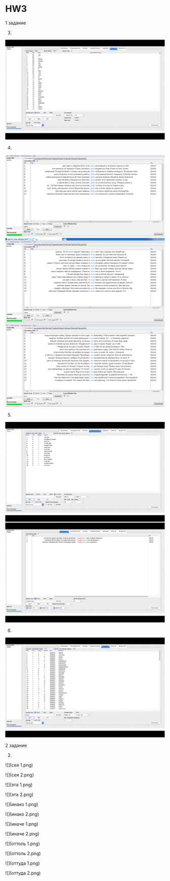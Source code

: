 # HW3

1 задание

3)
![](3.png)

4)
![](4.1.png)
![](4.2.png)
![](4.3.png)

5)
![](5.1.png)
![](5.2.png)

6)
![](6.png)

2 задание

2)
![](сея 1.png)

![](сея 2.png)

![](эта 1.png)

![](эта 2.png)

![](инако 1.png)

![](инако 2.png)

![](иначе 1.png)

![](иначе 2.png)

![](оттоль 1.png)

![](оттоль 2.png)

![](оттуда 1.png)

![](оттуда 2.png)

